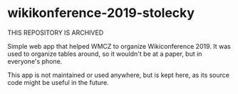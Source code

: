 # wikikonference-2019-stolecky

THIS REPOSITORY IS ARCHIVED

Simple web app that helped WMCZ to organize Wikiconference 2019. It was used to organize tables around, so it wouldn't be at a paper, but in everyone's phone.

This app is not maintained or used anywhere, but is kept here, as its source code might be useful in the future.
